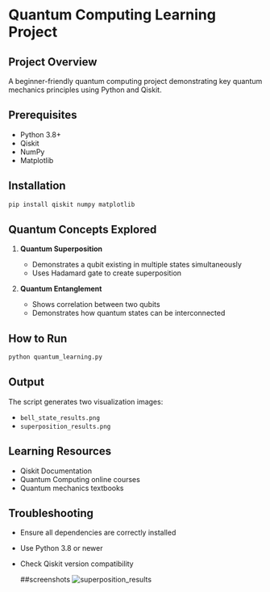 # Quantum Computing Learning Project

## Project Overview
A beginner-friendly quantum computing project demonstrating key quantum mechanics principles using Python and Qiskit.

## Prerequisites
- Python 3.8+
- Qiskit
- NumPy
- Matplotlib

## Installation
```bash
pip install qiskit numpy matplotlib
```

## Quantum Concepts Explored
1. **Quantum Superposition**
   - Demonstrates a qubit existing in multiple states simultaneously
   - Uses Hadamard gate to create superposition

2. **Quantum Entanglement**
   - Shows correlation between two qubits
   - Demonstrates how quantum states can be interconnected

## How to Run
```bash
python quantum_learning.py
```

## Output
The script generates two visualization images:
- `bell_state_results.png`
- `superposition_results.png`

## Learning Resources
- Qiskit Documentation
- Quantum Computing online courses
- Quantum mechanics textbooks

## Troubleshooting
- Ensure all dependencies are correctly installed
- Use Python 3.8 or newer
- Check Qiskit version compatibility

  ##screenshots
  ![superposition_results](https://github.com/user-attachments/assets/aa60eaad-7914-489a-affc-41a72f9ed801)
